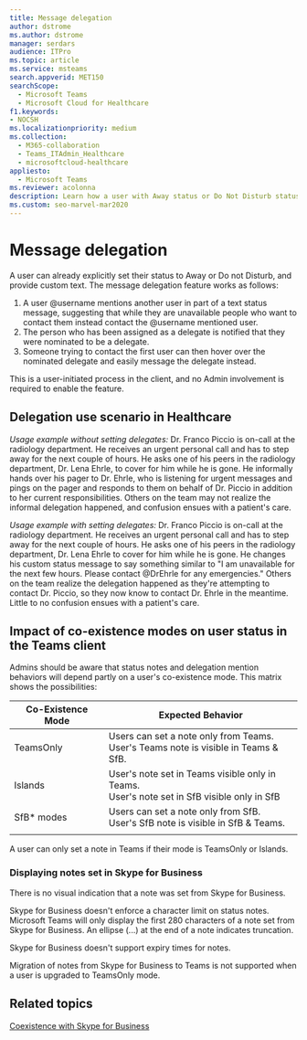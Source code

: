 ```yaml
---
title: Message delegation
author: dstrome
ms.author: dstrome
manager: serdars
audience: ITPro
ms.topic: article
ms.service: msteams
search.appverid: MET150
searchScope:
  - Microsoft Teams
  - Microsoft Cloud for Healthcare
f1.keywords:
- NOCSH
ms.localizationpriority: medium
ms.collection: 
  - M365-collaboration
  - Teams_ITAdmin_Healthcare
  - microsoftcloud-healthcare
appliesto: 
  - Microsoft Teams
ms.reviewer: acolonna
description: Learn how a user with Away status or Do Not Disturb status can explicitly set another user as a delegate in their status message.
ms.custom: seo-marvel-mar2020
---
```


# Message delegation

A user can already explicitly set their status to Away or Do not Disturb, and provide custom text. The message delegation feature works as follows:

1. A user @username mentions another user in part of a text status message, suggesting that while they are unavailable people who want to contact them instead contact the @username mentioned user.
2. The person who has been assigned as a delegate is notified that they were nominated to be a delegate.
3. Someone trying to contact the first user can then hover over the nominated delegate and easily message the delegate instead.  

This is a user-initiated process in the client, and no Admin involvement is required to enable the feature. 

## Delegation use scenario in Healthcare

*Usage example without setting delegates:*  Dr. Franco Piccio is on-call at the radiology department. He receives an urgent personal call and has to step away for the next couple of hours. He asks one of his peers in the radiology department, Dr. Lena Ehrle, to cover for him while he is gone. He informally hands over his pager to Dr. Ehrle, who is listening for urgent messages and pings on the pager and responds to them on behalf of Dr. Piccio in addition to her current responsibilities. Others on the team may not realize the informal delegation happened, and confusion ensues with a patient's care.

*Usage example with setting delegates:* Dr. Franco Piccio is on-call at the radiology department. He receives an urgent personal call and has to step away for the next couple of hours. He asks one of his peers in the radiology department, Dr. Lena Ehrle to cover for him while he is gone. He changes his custom status message to say something similar to "I am unavailable for the next few hours. Please contact @DrEhrle for any emergencies."  Others on the team realize the delegation happened as they're attempting to contact Dr. Piccio, so they now know to contact Dr. Ehrle in the meantime. Little to no confusion ensues with a patient's care.

## Impact of co-existence modes on user status in the Teams client

Admins should be aware that status notes and delegation mention behaviors will depend partly on a user's co-existence mode. This matrix shows the possibilities:

|Co-Existence Mode | Expected Behavior|
|---|---|
|TeamsOnly |Users can set a note only from Teams. <br> User's Teams note is visible in Teams & SfB. |
|Islands | User's note set in Teams visible only in Teams. <br> User's note set in SfB visible only in SfB |
|SfB* modes | Users can set a note only from SfB. <br> User's SfB note is visible in SfB & Teams.  |
|||

A user can only set a note in Teams if their mode is TeamsOnly or Islands.  

### Displaying notes set in Skype for Business
  
There is no visual indication that a note was set from Skype for Business.

Skype for Business doesn't enforce a character limit on status notes. Microsoft Teams will only display the first 280 characters of a note set from Skype for Business. An ellipse (...) at the end of a note indicates truncation.
  
Skype for Business doesn't support expiry times for notes.

Migration of notes from Skype for Business to Teams is not supported when a user is upgraded to TeamsOnly mode.

## Related topics

[Coexistence with Skype for Business](../../coexistence-chat-calls-presence.md)

